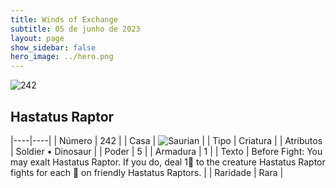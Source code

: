 ```yaml
---
title: Winds of Exchange
subtitle: 05 de junho de 2023
layout: page
show_sidebar: false
hero_image: ../hero.png
---
```


![242](https://mastervault-storage-prod.s3.amazonaws.com/media/card_front/en/600_242_a83cfb14d638_en.png)


## Hastatus Raptor

|----|----|
| Número | 242 |
| Casa | ![Saurian](https://archonarcana.com/images/thumb/9/9e/Saurian_P.png/22px-Saurian_P.png "Sauro") |
| Tipo | Criatura |
| Atributos | Soldier • Dinosaur |
| Poder | 5 |
| Armadura | 1 |
| Texto | Before Fight: You may exalt Hastatus Raptor. If you do, deal 1 to the creature Hastatus Raptor fights for each  on friendly Hastatus Raptors. |
| Raridade | Rara |
